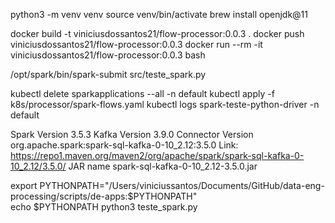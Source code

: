 python3 -m venv venv 
source venv/bin/activate
brew install openjdk@11

docker build -t viniciusdossantos21/flow-processor:0.0.3 .
docker push viniciusdossantos21/flow-processor:0.0.3
docker run --rm -it viniciusdossantos21/flow-processor:0.0.3 bash

/opt/spark/bin/spark-submit src/teste_spark.py

kubectl delete sparkapplications --all -n default
kubectl apply -f k8s/processor/spark-flows.yaml
kubectl logs spark-teste-python-driver -n default


Spark Version 3.5.3
Kafka Version 3.9.0
Connector Version org.apache.spark:spark-sql-kafka-0-10_2.12:3.5.0
Link: https://repo1.maven.org/maven2/org/apache/spark/spark-sql-kafka-0-10_2.12/3.5.0/
JAR name spark-sql-kafka-0-10_2.12-3.5.0.jar

export PYTHONPATH="/Users/viniciussantos/Documents/GitHub/data-eng-processing/scripts/de-apps:$PYTHONPATH"  
echo $PYTHONPATH 
python3 teste_spark.py